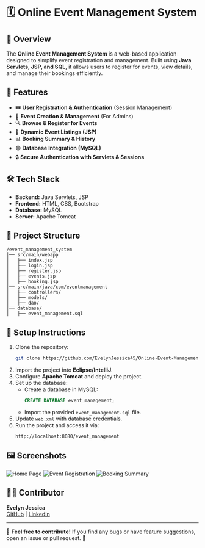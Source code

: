 # 🗓️ Online Event Management System

## 📌 Overview
The **Online Event Management System** is a web-based application designed to simplify event registration and management. Built using **Java Servlets, JSP, and SQL**, it allows users to register for events, view details, and manage their bookings efficiently.

## 🚀 Features
- 🎟️ **User Registration & Authentication** (Session Management)
- 📅 **Event Creation & Management** (For Admins)
- 🔍 **Browse & Register for Events**
- 📝 **Dynamic Event Listings (JSP)**
- 📊 **Booking Summary & History**
- 🟢 **Database Integration (MySQL)**
- 🔒 **Secure Authentication with Servlets & Sessions**

## 🛠️ Tech Stack
- **Backend:** Java Servlets, JSP
- **Frontend:** HTML, CSS, Bootstrap
- **Database:** MySQL
- **Server:** Apache Tomcat

## 👤 Project Structure
```
/event_management_system
│── src/main/webapp
│   ├── index.jsp
│   ├── login.jsp
│   ├── register.jsp
│   ├── events.jsp
│   ├── booking.jsp
│── src/main/java/com/eventmanagement
│   ├── controllers/
│   ├── models/
│   ├── dao/
│── database/
│   ├── event_management.sql
```

## 🎯 Setup Instructions
1. Clone the repository:
   ```sh
   git clone https://github.com/EvelynJessica45/Online-Event-Management-system.git
   ```
2. Import the project into **Eclipse/IntelliJ**.
3. Configure **Apache Tomcat** and deploy the project.
4. Set up the database:
   - Create a database in MySQL:  
     ```sql
     CREATE DATABASE event_management;
     ```
   - Import the provided `event_management.sql` file.
5. Update `web.xml` with database credentials.
6. Run the project and access it via:
   ```
   http://localhost:8080/event_management
   ```

## 🖼️ Screenshots
![Home Page](https://github.com/EvelynJessica45/Online-Event-Management-system/blob/main/screenshots/home.png)
![Event Registration](https://github.com/EvelynJessica45/Online-Event-Management-system/blob/main/screenshots/register.png)
![Booking Summary](https://github.com/EvelynJessica45/Online-Event-Management-system/blob/main/screenshots/summary.png)

## 👩‍💻 Contributor
**Evelyn Jessica**  
[GitHub](https://github.com/EvelynJessica45) | [LinkedIn](https://www.linkedin.com/in/evelyn-jessica-9a066a231/)

---

🌟 **Feel free to contribute!** If you find any bugs or have feature suggestions, open an issue or pull request. 🚀

